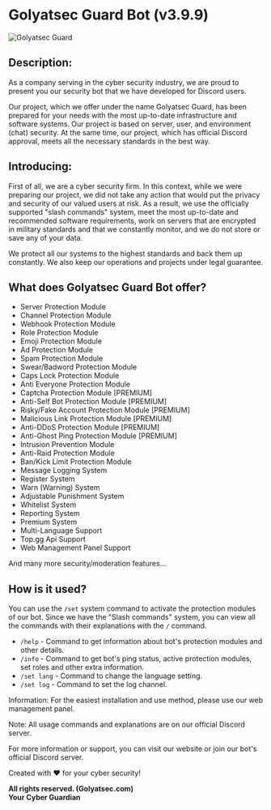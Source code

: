# Golyatsec Guard Bot (v3.9.9)

![Golyatsec Guard](https://golyatsec.com/wp-content/uploads/2023/02/newlogo_golyat.png)

## Description:

As a company serving in the cyber security industry, we are proud to present you our security bot that we have developed for Discord users.

Our project, which we offer under the name Golyatsec Guard, has been prepared for your needs with the most up-to-date infrastructure and software systems. Our project is based on server, user, and environment (chat) security. At the same time, our project, which has official Discord approval, meets all the necessary standards in the best way.

## Introducing:

First of all, we are a cyber security firm. In this context, while we were preparing our project, we did not take any action that would put the privacy and security of our valued users at risk. As a result, we use the officially supported "slash commands" system, meet the most up-to-date and recommended software requirements, work on servers that are encrypted in military standards and that we constantly monitor, and we do not store or save any of your data.

We protect all our systems to the highest standards and back them up constantly. We also keep our operations and projects under legal guarantee.

## What does Golyatsec Guard Bot offer?

- Server Protection Module
- Channel Protection Module
- Webhook Protection Module
- Role Protection Module
- Emoji Protection Module
- Ad Protection Module
- Spam Protection Module
- Swear/Badword Protection Module
- Caps Lock Protection Module
- Anti Everyone Protection Module
- Captcha Protection Module [PREMIUM]
- Anti-Self Bot Protection Module [PREMIUM]
- Risky/Fake Account Protection Module [PREMIUM]
- Malicious Link Protection Module [PREMIUM]
- Anti-DDoS Protection Module [PREMIUM]
- Anti-Ghost Ping Protection Module [PREMIUM]
- Intrusion Prevention Module
- Anti-Raid Protection Module
- Ban/Kick Limit Protection Module
- Message Logging System
- Register System
- Warn (Warning) System
- Adjustable Punishment System
- Whitelist System
- Reporting System
- Premium System
- Multi-Language Support
- Top.gg Api Support
- Web Management Panel Support

And many more security/moderation features...

## How is it used?

You can use the `/set` system command to activate the protection modules of our bot. Since we have the "Slash commands" system, you can view all the commands with their explanations with the `/` command.

- `/help` - Command to get information about bot's protection modules and other details.
- `/info` - Command to get bot's ping status, active protection modules, set roles and other extra information.
- `/set lang` - Command to change the language setting.
- `/set log` - Command to set the log channel.

Information: For the easiest installation and use method, please use our web management panel.

Note: All usage commands and explanations are on our official Discord server.

For more information or support, you can visit our website or join our bot's official Discord server.

Created with ❤️ for your cyber security!

**All rights reserved. (Golyatsec.com)**  
**Your Cyber Guardian**
